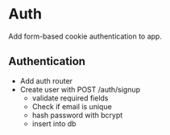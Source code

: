 # Auth

Add form-based cookie authentication to app.


## Authentication
*  Add auth router
*  Create user with POST /auth/signup
	*  validate required fields
	*  Check if email is unique
	*  hash password with bcrypt
	*  insert into db

